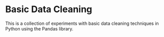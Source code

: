 # Basic Data Cleaning 

This is a collection of experiments with basic data cleaning techniques in Python using the Pandas library. 
